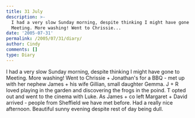 ```yaml
---
title: 31 July
description: >-
  I had a very slow Sunday morning, despite thinking I might have gone to
  Meeting. More washing! Went to Chrissie...
date: '2005-07-31'
permalink: /2005/07/31/diary/
author: Cindy
comments: []
type: Diary
---
```


I had a very slow Sunday morning, despite thinking I might have gone to Meeting. More washing! Went to Chrissie + Jonathan's for a BBQ - met up with her nephew James + his wife Gillian, small daughter Gemma. J + R loved playing in the garden and discovering the frogs in the poind. T opted out and went to the cinema with Luke. As James + co left Margaret + David arrived - people from Sheffield we have met before. Had a really nice afternoon. Beautiful sunny evening despite rest of day being dull.
